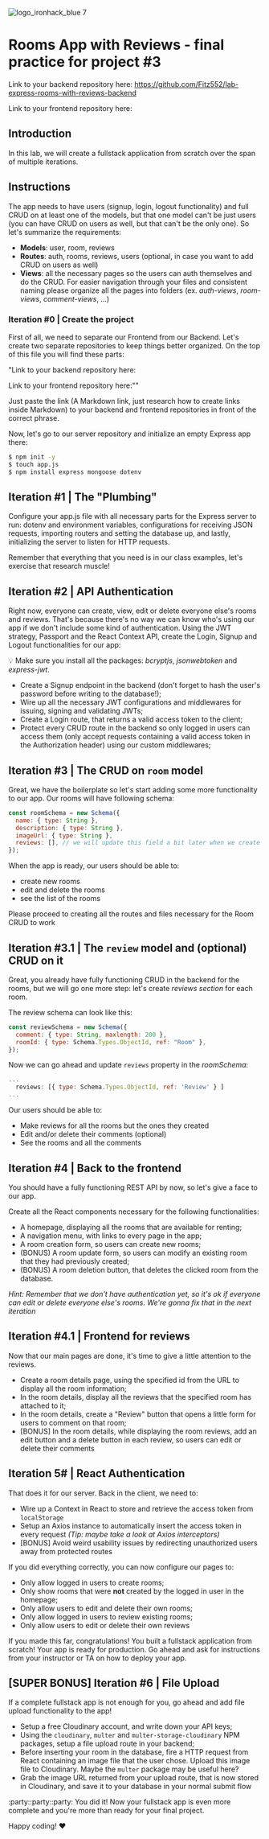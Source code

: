 ![logo_ironhack_blue 7](https://user-images.githubusercontent.com/23629340/40541063-a07a0a8a-601a-11e8-91b5-2f13e4e6b441.png)

# Rooms App with Reviews - final practice for project #3

Link to your backend repository here: https://github.com/Fitz552/lab-express-rooms-with-reviews-backend

Link to your frontend repository here:

## Introduction

In this lab, we will create a fullstack application from scratch over the span of multiple iterations.

## Instructions

The app needs to have users (signup, login, logout functionality) and full CRUD on at least one of the models, but that one model can't be just users (you can have CRUD on users as well, but that can't be the only one). So let's summarize the requirements:

- **Models**: user, room, reviews
- **Routes**: auth, rooms, reviews, users (optional, in case you want to add CRUD on users as well)
- **Views**: all the necessary pages so the users can auth themselves and do the CRUD. For easier navigation through your files and consistent naming please organize all the pages into folders (ex. _auth-views_, _room-views_, _comment-views_, ...)

### Iteration #0 | Create the project

First of all, we need to separate our Frontend from our Backend. Let's create two separate repositories to keep things better organized. On the top of this file you will find these parts:

"Link to your backend repository here:

Link to your frontend repository here:""

Just paste the link (A Markdown link, just research how to create links inside Markdown) to your backend and frontend repositories in front of the correct phrase.

Now, let's go to our server repository and initialize an empty Express app there:

```bash
$ npm init -y
$ touch app.js
$ npm install express mongoose dotenv
```

## Iteration #1 | The "Plumbing"

Configure your app.js file with all necessary parts for the Express server to run: dotenv and environment variables, configurations for receiving JSON requests, importing routers and setting the database up, and lastly, initializing the server to listen for HTTP requests.

Remember that everything that you need is in our class examples, let's exercise that research muscle!

## Iteration #2 | API Authentication

Right now, everyone can create, view, edit or delete everyone else's rooms and reviews. That's because there's no way we can know who's using our app if we don't include some kind of authentication. Using the JWT strategy, Passport and the React Context API, create the Login, Signup and Logout functionalities for our app:

💡 Make sure you install all the packages: _bcryptjs_, _jsonwebtoken_ and _express-jwt_.

- Create a Signup endpoint in the backend (don't forget to hash the user's password before writing to the database!);
- Wire up all the necessary JWT configurations and middlewares for issuing, signing and validating JWTs;
- Create a Login route, that returns a valid access token to the client;
- Protect every CRUD route in the backend so only logged in users can access them (only accept requests containing a valid access token in the Authorization header) using our custom middlewares;

## Iteration #3 | The CRUD on `room` model

Great, we have the boilerplate so let's start adding some more functionality to our app.
Our rooms will have following schema:

```js
const roomSchema = new Schema({
  name: { type: String },
  description: { type: String },
  imageUrl: { type: String },
  reviews: [], // we will update this field a bit later when we create review model
});
```

When the app is ready, our users should be able to:

- create new rooms
- edit and delete the rooms
- see the list of the rooms

Please proceed to creating all the routes and files necessary for the Room CRUD to work

## Iteration #3.1 | The `review` model and (optional) CRUD on it

Great, you already have fully functioning CRUD in the backend for the rooms, but we will go one more step: let's create _reviews section_ for each room.

The review schema can look like this:

```js
const reviewSchema = new Schema({
  comment: { type: String, maxlength: 200 },
  roomId: { type: Schema.Types.ObjectId, ref: "Room" },
});
```

Now we can go ahead and update `reviews` property in the _roomSchema_:

```js
...
  reviews: [{ type: Schema.Types.ObjectId, ref: 'Review' } ]
...
```

Our users should be able to:

- Make reviews for all the rooms but the ones they created
- Edit and/or delete their comments (optional)
- See the rooms and all the comments

## Iteration #4 | Back to the frontend

You should have a fully functioning REST API by now, so let's give a face to our app.

Create all the React components necessary for the following functionalities:

- A homepage, displaying all the rooms that are available for renting;
- A navigation menu, with links to every page in the app;
- A room creation form, so users can create new rooms;
- (BONUS) A room update form, so users can modify an existing room that they had previously created;
- (BONUS) A room deletion button, that deletes the clicked room from the database.

_Hint: Remember that we don't have authentication yet, so it's ok if everyone can edit or delete everyone else's rooms. We're gonna fix that in the next iteration_

## Iteration #4.1 | Frontend for reviews

Now that our main pages are done, it's time to give a little attention to the reviews.

- Create a room details page, using the specified id from the URL to display all the room information;
- In the room details, display all the reviews that the specified room has attached to it;
- In the room details, create a "Review" button that opens a little form for users to comment on that room;
- [BONUS] In the room details, while displaying the room reviews, add an edit button and a delete button in each review, so users can edit or delete their comments

## Iteration 5# | React Authentication

That does it for our server. Back in the client, we need to:

- Wire up a Context in React to store and retrieve the access token from `localStorage`
- Setup an Axios instance to automatically insert the access token in every request _(Tip: maybe take a look at Axios interceptors)_
- [BONUS] Avoid weird usability issues by redirecting unauthorized users away from protected routes

If you did everything correctly, you can now configure our pages to:

- Only allow logged in users to create rooms;
- Only show rooms that were **not** created by the logged in user in the homepage;
- Only allow users to edit and delete their own rooms;
- Only allow logged in users to review existing rooms;
- Only allow users to edit or delete their own reviews

If you made this far, congratulations! You built a fullstack application from scratch! Your app is ready for production. Go ahead and ask for instructions from your instructor or TA on how to deploy your app.

## [SUPER BONUS] Iteration #6 | File Upload

If a complete fullstack app is not enough for you, go ahead and add file upload functionality to the app!

- Setup a free Cloudinary account, and write down your API keys;
- Using the `cloudinary`, `multer` and `multer-storage-cloudinary` NPM packages, setup a file upload route in your backend;
- Before inserting your room in the database, fire a HTTP request from React containing an image file that the user chose. Upload this image file to Cloudinary. Maybe the `multer` package may be useful here?
- Grab the image URL returned from your upload route, that is now stored in Cloudinary, and save it to your database in your normal submit flow

:party::party::party: You did it! Now your fullstack app is even more complete and you're more than ready for your final project.

Happy coding! :heart:
